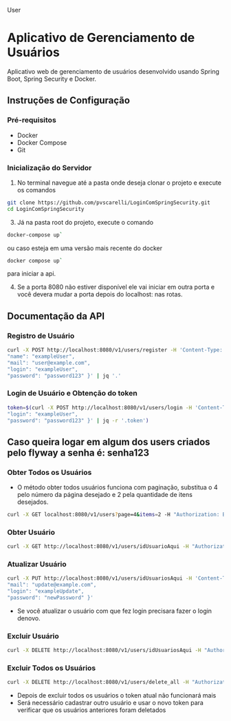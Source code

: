 User

# Aplicativo de Gerenciamento de Usuários

Aplicativo web de gerenciamento de usuários desenvolvido usando Spring Boot, Spring Security e Docker.

## Instruções de Configuração

### Pré-requisitos

- Docker
- Docker Compose
- Git

### Inicialização do Servidor

1. No terminal navegue até a pasta onde deseja clonar o projeto e execute os comandos
```bash
git clone https://github.com/pvscarelli/LoginComSpringSecurity.git
cd LoginComSpringSecurity
```
3. Já na pasta root do projeto, execute o comando

```bash
docker-compose up`
```
ou caso esteja em uma versão mais recente do docker
```bash
docker compose up`
```
para iniciar a api.

4. Se a porta 8080 não estiver disponível ele vai iniciar em outra porta e você devera mudar a porta depois do localhost: nas rotas.

## Documentação da API

### Registro de Usuário

```bash
curl -X POST http://localhost:8080/v1/users/register -H 'Content-Type: application/json' -d '{
"name": "exampleUser",
"mail": "user@example.com",
"login": "exampleUser",
"password": "password123" }' | jq '.'
```

### Login de Usuário e Obtenção do token
```bash
token=$(curl -X POST http://localhost:8080/v1/users/login -H 'Content-Type: application/json' -d '{
"login": "exampleUser",
"password": "password123" }' | jq -r '.token')
```
## Caso queira logar em algum dos users criados pelo flyway a senha é: senha123

### Obter Todos os Usuários

- O método obter todos usuários funciona com paginação, substitua o 4 pelo número da página desejado e 2 pela quantidade de itens desejados.
```bash
curl -X GET localhost:8080/v1/users?page=4&items=2 -H "Authorization: Bearer $token" | jq '.'
```
### Obter Usuário
```bash
curl -X GET http://localhost:8080/v1/users/idUsuarioAqui -H "Authorization: Bearer $token" | jq '.'
```
### Atualizar Usuário
```bash
curl -X PUT http://localhost:8080/v1/users/idUsuariosAqui -H 'Content-Type: application/json' -H "Authorization: Bearer $token" -d '{ "name": "exampleUserUpdated",
"mail": "update@example.com",
"login": "exampleUpdate",
"password": "newPassword" }'
```
- Se você atualizar o usuário com que fez login precisara fazer o login denovo.

### Excluir Usuário
```bash
curl -X DELETE http://localhost:8080/v1/users/idUsuariosAqui -H "Authorization: Bearer $token"
```
### Excluir Todos os Usuários
```bash
curl -X DELETE http://localhost:8080/v1/users/delete_all -H "Authorization: Bearer $token"
```
- Depois de excluir todos os usuários o token atual não funcionará mais
- Será necessário cadastrar outro usuário e usar o novo token para verificar que os usuários anteriores foram deletados
